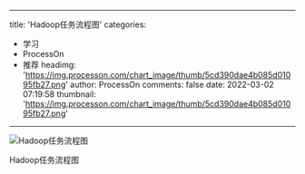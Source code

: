 
---
title: 'Hadoop任务流程图'
categories: 
 - 学习
 - ProcessOn
 - 推荐
headimg: 'https://img.processon.com/chart_image/thumb/5cd390dae4b085d01095fb27.png'
author: ProcessOn
comments: false
date: 2022-03-02 07:19:58
thumbnail: 'https://img.processon.com/chart_image/thumb/5cd390dae4b085d01095fb27.png'
---

<div>   
<img class="thumb" alt="Hadoop任务流程图" src="https://img.processon.com/chart_image/thumb/5cd390dae4b085d01095fb27.png" referrerpolicy="no-referrer">
<p>Hadoop任务流程图</p>  
</div>
            